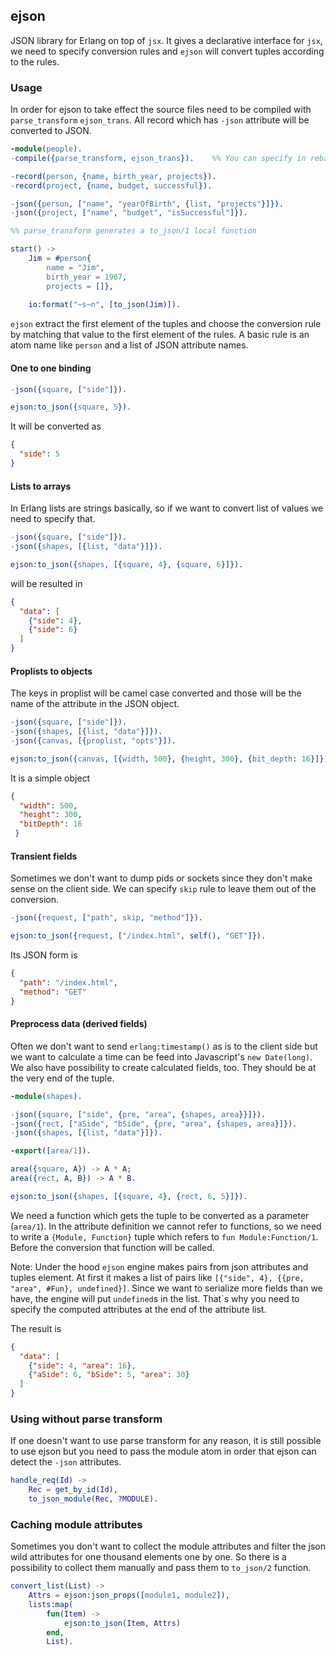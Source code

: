 ## ejson

JSON library for Erlang on top of `jsx`. It gives a declarative interface for `jsx`, we need to specify conversion rules and `ejson` will convert tuples according to the rules.

### Usage

In order for ejson to take effect the source files need to be compiled with `parse_transform` `ejson_trans`. All record which has `-json` attribute will be converted to JSON.

```erlang
-module(people).
-compile({parse_transform, ejson_trans}).    %% You can specify in rebar.config, too.

-record(person, {name, birth_year, projects}).
-record(project, {name, budget, successful}).

-json({person, ["name", "yearOfBirth", {list, "projects"}]}).
-json({project, ["name", "budget", "isSuccessful"]}).

%% parse_transform generates a to_json/1 local function

start() ->
    Jim = #person{
        name = "Jim",
        birth_year = 1967,
        projects = []},
        
    io:format("~s~n", [to_json(Jim)]).
```

`ejson` extract the first element of the tuples and choose the conversion rule by matching that value to the first element of the rules. A basic rule is an atom name like `person` and a list of JSON attribute names.

#### One to one binding

```erlang
-json({square, ["side"]}).

ejson:to_json({square, 5}).
```

It will be converted as

```json
{
  "side": 5
}
```

#### Lists to arrays

In Erlang lists are strings basically, so if we want to convert list of values we need to specify that.

```erlang
-json({square, ["side"]}).
-json({shapes, [{list, "data"}]}).

ejson:to_json({shapes, [{square, 4}, {square, 6}]}).
```

will be resulted in

```json
{
  "data": [
    {"side": 4},
    {"side": 6}
  ]
}
```

#### Proplists to objects

The keys in proplist will be camel case converted and those will be the name of the attribute in the JSON object.

```erlang
-json({square, ["side"]}).
-json({shapes, [{list, "data"}]}).
-json({canvas, [{proplist, "opts"}]).

ejson:to_json({canvas, [{width, 500}, {height, 300}, {bit_depth: 16}]}).
```

It is a simple object

```json
{
  "width": 500,
  "height": 300,
  "bitDepth": 16
 }
```


#### Transient fields

Sometimes we don't want to dump pids or sockets since they don't make sense on the client side. We can specify `skip` rule to leave them out of the conversion.

```erlang
-json({request, ["path", skip, "method"]}).

ejson:to_json({request, ["/index.html", self(), "GET"]}).
```

Its JSON form is

```json
{
  "path": "/index.html",
  "method": "GET"
}
```

#### Preprocess data (derived fields)

Often we don't want to send `erlang:timestamp()` as is to the client side but we want to calculate a time can be feed into Javascript's `new Date(long)`. We also have possibility to create calculated fields, too. They should be at the very end of the tuple.

```erlang
-module(shapes).

-json({square, ["side", {pre, "area", {shapes, area}}]}).
-json({rect, ["aSide", "bSide", {pre, "area", {shapes, area}]}).
-json({shapes, [{list, "data"}]}).

-export([area/1]).

area({square, A}) -> A * A;
area({rect, A, B}) -> A * B.

ejson:to_json({shapes, [{square, 4}, {rect, 6, 5}]}).
```

We need a function which gets the tuple to be converted as a parameter (`area/1`). In the attribute definition we cannot refer to functions, so we need to write a `{Module, Function}` tuple which refers to `fun Module:Function/1`. Before the conversion that function will be called.

Note: Under the hood `ejson` engine makes pairs from json attributes and tuples element. At first it makes a list of pairs like `[{"side", 4}, {{pre, "area", #Fun}, undefined}]`. Since we want to serialize more fields than we have, the engine will put `undefined`s in the list. That`s why you need to specify the computed attributes at the end of the attribute list.

The result is

```json
{
  "data": [
    {"side": 4, "area": 16},
    {"aSide": 6, "bSide": 5, "area": 30}
  ]
}
```

### Using without parse transform

If one doesn't want to use parse transform for any reason, it is still possible to use ejson but you need to pass the module atom in order that ejson can detect the `-json` attributes.

```erlang
handle_req(Id) ->
    Rec = get_by_id(Id),
    to_json_module(Rec, ?MODULE).
```

### Caching module attributes

Sometimes you don't want to collect the module attributes and filter the json wild attributes for one thousand elements one by one. So there is a possibility to collect them manually and pass them to `to_json/2` function.

```erlang
convert_list(List) ->
    Attrs = ejson:json_props([module1, module2]),
    lists:map(
        fun(Item) ->
            ejson:to_json(Item, Attrs)
        end,
        List).
```
